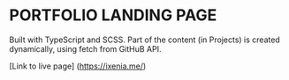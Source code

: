 # PORTFOLIO LANDING PAGE

Built with TypeScript and SCSS. Part of the content (in Projects) is created dynamically, using fetch from GitHuB API.

[Link to live page] (<https://ixenia.me/>)
